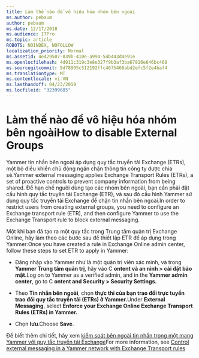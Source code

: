 ```yaml
---
title: Làm thế nào để vô hiệu hóa nhóm bên ngoài
ms.author: pebaum
author: pebaum
ms.date: 12/17/2018
ms.audience: ITPro
ms.topic: article
ROBOTS: NOINDEX, NOFOLLOW
localization_priority: Normal
ms.assetid: 4e429507-039b-410e-a994-54b443d4e91e
ms.openlocfilehash: 4d911c319c3e8e327f9b3af3ba67816e646bc468
ms.sourcegitcommit: 9d78905c512192ffc4675468abd2efc5f2e4baf4
ms.translationtype: MT
ms.contentlocale: vi-VN
ms.lasthandoff: 04/23/2019
ms.locfileid: "32399685"
---
```

# <a name="how-to-disable-external-groups"></a><span data-ttu-id="94e24-102">Làm thế nào để vô hiệu hóa nhóm bên ngoài</span><span class="sxs-lookup"><span data-stu-id="94e24-102">How to disable External Groups</span></span>

<span data-ttu-id="94e24-103">Yammer tin nhắn bên ngoài áp dụng quy tắc truyền tải Exchange (ETRs), một bộ điều khiển chủ động ngăn chặn thông tin công ty được chia sẻ.</span><span class="sxs-lookup"><span data-stu-id="94e24-103">Yammer external messaging applies Exchange Transport Rules (ETRs), a set of proactive controls to prevent company information from being shared.</span></span> <span data-ttu-id="94e24-104">Để hạn chế người dùng tạo các nhóm bên ngoài, bạn cần phải đặt cấu hình quy tắc truyền tải Exchange (ETR), và sau đó cấu hình Yammer sử dụng quy tắc truyền tải Exchange để chặn tin nhắn bên ngoài.</span><span class="sxs-lookup"><span data-stu-id="94e24-104">In order to restrict users from creating external groups, you need to configure an Exchange transport rule (ETR), and then configure Yammer to use the Exchange Transport rule to block external messaging.</span></span> 
  
<span data-ttu-id="94e24-105">Một khi bạn đã tạo ra một quy tắc trong Trung tâm quản trị Exchange Online, hãy làm theo các bước sau để thiết lập ETR để áp dụng trong Yammer:</span><span class="sxs-lookup"><span data-stu-id="94e24-105">Once you have created a rule in Exchange Online admin center, follow these steps to set ETR to apply in Yammer:</span></span>
  
- <span data-ttu-id="94e24-106">Đăng nhập vào Yammer như là một quản trị viên xác minh, và trong **Yammer Trung tâm quản trị**, hãy vào C **ontent và an ninh \> cài đặt bảo mật.**</span><span class="sxs-lookup"><span data-stu-id="94e24-106">Log on to Yammer as a verified admin, and in the **Yammer admin center**, go to C **ontent and Security \> Security Settings.**</span></span>
    
- <span data-ttu-id="94e24-107">Theo **Tin nhắn bên ngoài**, chọn **thực thi của bạn trao đổi trực tuyến trao đổi quy tắc truyền tải (ETRs) ở Yammer.**</span><span class="sxs-lookup"><span data-stu-id="94e24-107">Under **External Messaging**, select **Enforce your Exchange Online Exchange Transport Rules (ETRs) in Yammer.**</span></span>
    
- <span data-ttu-id="94e24-108">Chọn **lưu**.</span><span class="sxs-lookup"><span data-stu-id="94e24-108">Choose **Save**.</span></span> 
    
<span data-ttu-id="94e24-109">Để biết thêm chi tiết, hãy xem [kiểm soát bên ngoài tin nhắn trong một mạng Yammer với quy tắc truyền tải Exchange](https://support.office.com/article/Control-external-messaging-in-a-Yammer-network-with-Exchange-Transport-Rules-f8fd6403-c8f3-4307-9230-65304d6000d9)</span><span class="sxs-lookup"><span data-stu-id="94e24-109">For more information, see [Control external messaging in a Yammer network with Exchange Transport rules](https://support.office.com/article/Control-external-messaging-in-a-Yammer-network-with-Exchange-Transport-Rules-f8fd6403-c8f3-4307-9230-65304d6000d9)</span></span>
  

